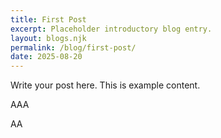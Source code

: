 ```yaml
---
title: First Post
excerpt: Placeholder introductory blog entry.
layout: blogs.njk
permalink: /blog/first-post/
date: 2025-08-20
---
```


Write your post here. This is example content.

AAA

AA
